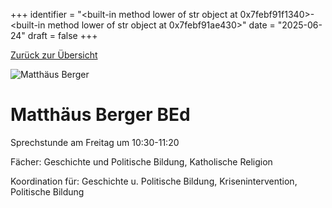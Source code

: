 
+++
identifier = "<built-in method lower of str object at 0x7febf91f1340>-<built-in method lower of str object at 0x7febf91ae430>"
date = "2025-06-24"
draft = false
+++

 [Zurück zur Übersicht](/schule/lehrpersonal/)

<div class="row">
<div class="column">
<img src="/images/personal/Berger.jpg" alt="Matthäus Berger"> 
</div>
<div class="column">

#  Matthäus Berger BEd

Sprechstunde am Freitag um 10:30-11:20

Fächer: Geschichte und Politische Bildung,  Katholische Religion











Koordination für: Geschichte u. Politische Bildung, Krisenintervention, Politische Bildung

</div>
</div> 

